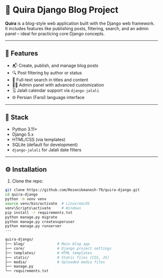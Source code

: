 # 🧠 Quira Django Blog Project

**Quira** is a blog-style web application built with the Django web framework. It includes features like publishing posts, filtering, search, and an admin panel – ideal for practicing core Django concepts.

---

## 🚀 Features

- 📬 Create, publish, and manage blog posts
- 🔍 Post filtering by author or status
- 🔎 Full-text search in titles and content
- 🧑‍💼 Admin panel with advanced customization
- 🗓 Jalali calendar support via `django-jalali`
- 🌐 Persian (Farsi) language interface

---

## 🧰 Stack

- Python 3.11+
- Django 5.x
- HTML/CSS (via templates)
- SQLite (default for development)
- `django-jalali` for Jalali date filters

---

## ⚙️ Installation

1. Clone the repo:

```bash
git clone https://github.com/Rezanikmanesh-79/quira-django.git
cd quira-django
python -m venv venv
source venv/bin/activate  # Linux/macOS
venv\Scripts\activate     # Windows
pip install -r requirements.txt
python manage.py migrate
python manage.py createsuperuser
python manage.py runserver
---

quira-django/
├── blog/               # Main blog app
├── core/               # Django project settings
├── templates/          # HTML templates
├── static/             # Static files (CSS, JS)
├── media/              # Uploaded media files
├── manage.py
└── requirements.txt

